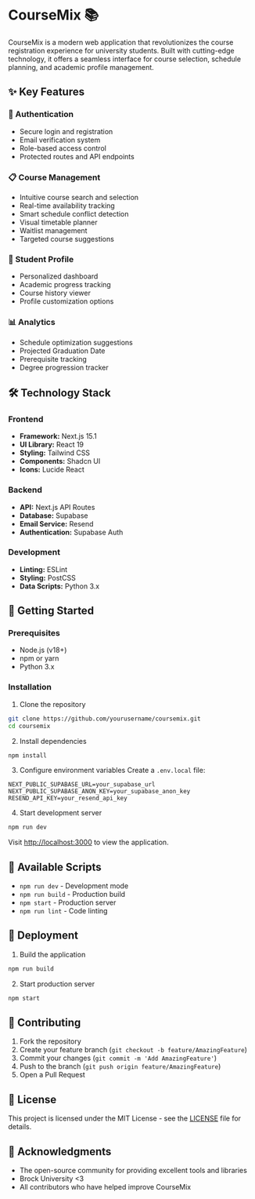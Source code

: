 # CourseMix 📚

CourseMix is a modern web application that revolutionizes the course registration experience for university students. Built with cutting-edge technology, it offers a seamless interface for course selection, schedule planning, and academic profile management.

## ✨ Key Features

### 🔐 Authentication
- Secure login and registration
- Email verification system
- Role-based access control
- Protected routes and API endpoints

### 📋 Course Management
- Intuitive course search and selection
- Real-time availability tracking
- Smart schedule conflict detection
- Visual timetable planner
- Waitlist management
- Targeted course suggestions

### 👤 Student Profile
- Personalized dashboard
- Academic progress tracking
- Course history viewer
- Profile customization options

### 📊 Analytics
- Schedule optimization suggestions
- Projected Graduation Date
- Prerequisite tracking
- Degree progression tracker

## 🛠️ Technology Stack

### Frontend
- **Framework:** Next.js 15.1
- **UI Library:** React 19
- **Styling:** Tailwind CSS
- **Components:** Shadcn UI
- **Icons:** Lucide React

### Backend
- **API:** Next.js API Routes
- **Database:** Supabase
- **Email Service:** Resend
- **Authentication:** Supabase Auth

### Development
- **Linting:** ESLint
- **Styling:** PostCSS
- **Data Scripts:** Python 3.x

## 🚀 Getting Started

### Prerequisites
- Node.js (v18+)
- npm or yarn
- Python 3.x

### Installation

1. Clone the repository
```bash
git clone https://github.com/yourusername/coursemix.git
cd coursemix
```

2. Install dependencies
```bash
npm install
```

3. Configure environment variables
Create a `.env.local` file:
```env
NEXT_PUBLIC_SUPABASE_URL=your_supabase_url
NEXT_PUBLIC_SUPABASE_ANON_KEY=your_supabase_anon_key
RESEND_API_KEY=your_resend_api_key
```

4. Start development server
```bash
npm run dev
```

Visit [http://localhost:3000](http://localhost:3000) to view the application.

## 📝 Available Scripts

- `npm run dev` - Development mode
- `npm run build` - Production build
- `npm start` - Production server
- `npm run lint` - Code linting

## 🚀 Deployment

1. Build the application
```bash
npm run build
```

2. Start production server
```bash
npm start
```

## 🤝 Contributing

1. Fork the repository
2. Create your feature branch (`git checkout -b feature/AmazingFeature`)
3. Commit your changes (`git commit -m 'Add AmazingFeature'`)
4. Push to the branch (`git push origin feature/AmazingFeature`)
5. Open a Pull Request

## 📄 License

This project is licensed under the MIT License - see the [LICENSE](LICENSE) file for details.

## 🙏 Acknowledgments

- The open-source community for providing excellent tools and libraries
- Brock University <3
- All contributors who have helped improve CourseMix
